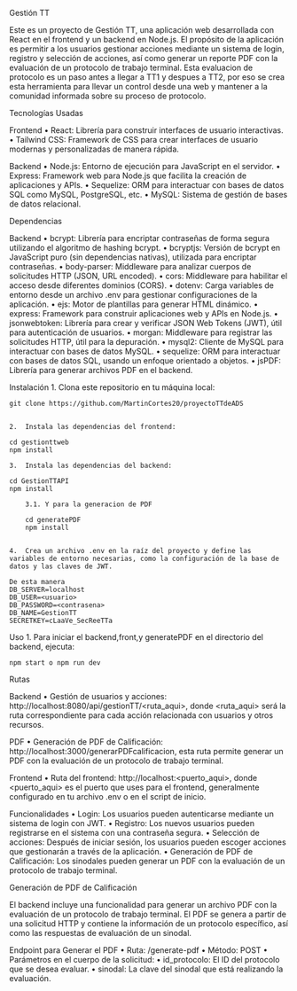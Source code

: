 Gestión TT

Este es un proyecto de Gestión TT, una aplicación web desarrollada con React en el frontend y un backend en Node.js. 
El propósito de la aplicación es permitir a los usuarios gestionar acciones mediante un sistema de login, registro y selección de acciones, así como generar un reporte PDF con la evaluación de un protocolo de trabajo terminal.
Esta evaluacion de protocolo es un paso antes a llegar a TT1 y despues a TT2, por eso se crea esta herramienta para llevar un control desde una web y mantener a la comunidad informada sobre su proceso de protocolo.


Tecnologías Usadas

Frontend
	•	React: Librería para construir interfaces de usuario interactivas.
	•	Tailwind CSS: Framework de CSS para crear interfaces de usuario modernas y personalizadas de manera rápida.

Backend
	•	Node.js: Entorno de ejecución para JavaScript en el servidor.
	•	Express: Framework web para Node.js que facilita la creación de aplicaciones y APIs.
	•	Sequelize: ORM para interactuar con bases de datos SQL como MySQL, PostgreSQL, etc.
	•	MySQL: Sistema de gestión de bases de datos relacional.

Dependencias

Backend
	•	bcrypt: Librería para encriptar contraseñas de forma segura utilizando el algoritmo de hashing bcrypt.
	•	bcryptjs: Versión de bcrypt en JavaScript puro (sin dependencias nativas), utilizada para encriptar contraseñas.
	•	body-parser: Middleware para analizar cuerpos de solicitudes HTTP (JSON, URL encoded).
	•	cors: Middleware para habilitar el acceso desde diferentes dominios (CORS).
	•	dotenv: Carga variables de entorno desde un archivo .env para gestionar configuraciones de la aplicación.
	•	ejs: Motor de plantillas para generar HTML dinámico.
	•	express: Framework para construir aplicaciones web y APIs en Node.js.
	•	jsonwebtoken: Librería para crear y verificar JSON Web Tokens (JWT), útil para autenticación de usuarios.
	•	morgan: Middleware para registrar las solicitudes HTTP, útil para la depuración.
	•	mysql2: Cliente de MySQL para interactuar con bases de datos MySQL.
	•	sequelize: ORM para interactuar con bases de datos SQL, usando un enfoque orientado a objetos.
	•	jsPDF: Librería para generar archivos PDF en el backend.

Instalación
	1.	Clona este repositorio en tu máquina local:


    git clone https://github.com/MartinCortes20/proyectoTTdeADS


    2.	Instala las dependencias del frontend:

    cd gestionttweb
    npm install

    3.	Instala las dependencias del backend:

    cd GestionTTAPI
    npm install

        3.1. Y para la generacion de PDF

        cd generatePDF
        npm install


    4.	Crea un archivo .env en la raíz del proyecto y define las variables de entorno necesarias, como la configuración de la base de datos y las claves de JWT.

    De esta manera 
    DB_SERVER=localhost
    DB_USER=<usuario>
    DB_PASSWORD=<contrasena>
    DB_NAME=GestionTT
    SECRETKEY=cLaaVe_SecReeTTa


Uso
	1.	Para iniciar el backend,front,y generatePDF en el directorio del backend, ejecuta:

    npm start o npm run dev 


Rutas

Backend
	•	Gestión de usuarios y acciones: http://localhost:8080/api/gestionTT/<ruta_aqui>, donde <ruta_aqui> será la ruta correspondiente para cada acción relacionada con usuarios y otros recursos.

PDF
	•	Generación de PDF de Calificación: http://localhost:3000/generarPDFcalificacion, esta ruta permite generar un PDF con la evaluación de un protocolo de trabajo terminal.

Frontend
	•	Ruta del frontend: http://localhost:<puerto_aqui>, donde <puerto_aqui> es el puerto que uses para el frontend, generalmente configurado en tu archivo .env o en el script de inicio.

Funcionalidades
	•	Login: Los usuarios pueden autenticarse mediante un sistema de login con JWT.
	•	Registro: Los nuevos usuarios pueden registrarse en el sistema con una contraseña segura.
	•	Selección de acciones: Después de iniciar sesión, los usuarios pueden escoger acciones que gestionarán a través de la aplicación.
	•	Generación de PDF de Calificación: Los sinodales pueden generar un PDF con la evaluación de un protocolo de trabajo terminal.

Generación de PDF de Calificación

El backend incluye una funcionalidad para generar un archivo PDF con la evaluación de un protocolo de trabajo terminal. El PDF se genera a partir de una solicitud HTTP y contiene la información de un protocolo específico, así como las respuestas de evaluación de un sinodal.

Endpoint para Generar el PDF
	•	Ruta: /generate-pdf
	•	Método: POST
	•	Parámetros en el cuerpo de la solicitud:
	•	id_protocolo: El ID del protocolo que se desea evaluar.
	•	sinodal: La clave del sinodal que está realizando la evaluación.




